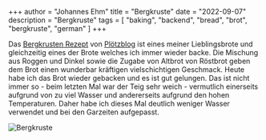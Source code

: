 +++
author = "Johannes Ehm"
title = "Bergkruste"
date = "2022-09-07"
description = "Bergkruste"
tags = [
	"baking",
	"backend",
	"bread",
	"brot",
	"bergkruste",
	"german"
]
+++

Das [Bergkrusten Rezept](https://www.ploetzblog.de/2021/05/29/bergkruste-sauerteigbrot-mit-roggen-und-dinkel/) von [Plötzblog](https://www.ploetzblog.de/) ist eines meiner Lieblingsbrote und gleichzeitig eines der Brote welches ich immer wieder backe. Die Mischung aus Roggen und Dinkel sowie die Zugabe von Altbrot von Röstbrot geben dem Brot einen wunderbar kräftigen vielschichtigen Geschmack. Heute habe ich das Brot wieder gebacken und es ist gut gelungen. Das ist nicht immer so - beim letzten Mal war der Teig sehr weich - vermutlich einerseits aufgrund von zu viel Wasser und andererseits aufgrund den hohen Temperaturen. Daher habe ich dieses Mal deutlich weniger Wasser verwendet und bei den Garzeiten aufgepasst.

![Bergkruste](/20220907-bergkruste.jpg)

